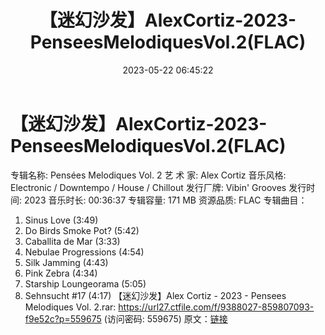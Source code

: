 ﻿---
title: 【迷幻沙发】AlexCortiz-2023-PenseesMelodiquesVol.2(FLAC)
date: 2023-05-22 06:45:22
categories: 古典音乐、新世纪、纯音雅乐
tags: 纯音雅乐
---
# 【迷幻沙发】AlexCortiz-2023-PenseesMelodiquesVol.2(FLAC)

专辑名称: Pensées Melodiques Vol. 2
艺 术 家: Alex Cortiz
音乐风格: Electronic / Downtempo / House / Chillout
发行厂牌: Vibin' Grooves
发行时间: 2023
音乐时长: 00:36:37
专辑容量: 171 MB
资源品质: FLAC
专辑曲目：
01. Sinus Love (3:49)
02. Do Birds Smoke Pot? (5:42)
03. Caballita de Mar (3:33)
04. Nebulae Progressions (4:54)
05. Silk Jamming (4:43)
06. Pink Zebra (4:34)
07. Starship Loungeorama (5:05)
08. Sehnsucht #17 (4:17)
【迷幻沙发】Alex Cortiz - 2023 - Pensees Melodiques Vol. 2.rar: https://url27.ctfile.com/f/9388027-859807093-f9e52c?p=559675
(访问密码: 559675)
原文：[链接](https://blog.sina.com.cn/s/blog_1647c7e76010311z5.html)